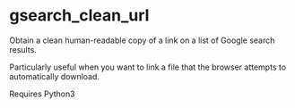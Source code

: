 # gsearch_clean_url

Obtain a clean human-readable copy of a link on a list of Google search results.

Particularly useful when you want to link a file that the browser attempts to
automatically download.

Requires Python3
